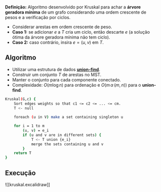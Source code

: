 **Definição:** Algoritmo desenvolvido por Kruskal para achar a **árvore geradora mínima** de um grafo considerando uma ordem crescente de pesos e a verificação por ciclos.

- Considerar arestas em ordem crescente de peso.
- **Caso 1:** se adicionar $e$ a $T$ cria um ciclo, então descarte $e$ (a solução ótima da árvore geradora mínima não tem ciclo).
- **Caso 2:** caso contrário, insira $e=(u,v)$ em $T$.

## Algoritmo

- Utilizar uma estrutura de dados **[union-find](Union-Find.md)**.
- Construir um conjunto $T$ de arestas no MST.
- Manter o conjunto para cada componente conectado.
- Complexidade: $O(m\log{n})$ para ordenação e $O(m\,\alpha\,(m,n))$ para o **union-find**.

```bash
Kruskal(G,c) {
	Sort edges weights so that c1 <= c2 <= ... <= cm.
	T <- null
	
	foreach (u in V) make a set containing singleton u

	for i = 1 to m
		(u, v) = e_i
		if (u and v are in different sets) {
			T <- T union {e_i}
			merge the sets containing u and v
		}
	return T
}
```

## Execução

![[kruskal.excalidraw]]